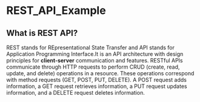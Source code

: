 # REST_API_Example

## What is REST API?
REST stands for REpresentational State Transfer and API stands for Application Programming Interface.It is an API architecture with design principles for **client-server** communication and features.
RESTful APIs communicate through HTTP requests to perform CRUD (create, read, update, and delete) operations in a resource. These operations correspond with method requests (GET, POST, PUT, DELETE). A POST request adds information, a GET request retrieves information, a PUT request updates information, and a DELETE request deletes information.
